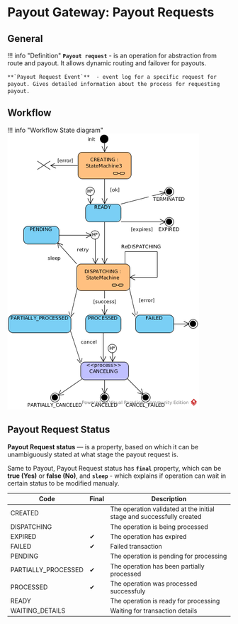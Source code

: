 # Payout Gateway: Payout Requests

## General

!!! info "Definition"
    **`Payout request`** - is an operation for abstraction from route and payout. It allows dynamic routing and failover for payouts.
    
    **`Payout Request Event`**  - event log for a specific request for payout. Gives detailed information about the process for requesting payout.

## Workflow

!!! info "Workflow State diagram"
    [![Payout Request Workflow](images/payout_request_state_diagram.png)](images/payout_request_state_diagram.png)

## Payout Request Status

**Payout Request status** —  is a property, based on which it can be unambiguously stated at what stage the payout request is. 

Same to Payout, Payout Request status has **`final`** property, which can be **true (Yes)** or **false (No)**, and **`sleep`** - which explains if operation can wait in certain status to be modified manualy. 


| Code                | Final | Description                                                           |
|---------------------|-------|-----------------------------------------------------------------------|
| CREATED             |       | The operation validated at the initial stage and successfully created |
| DISPATCHING         |       | The operation is being processed                                      |
| EXPIRED             | ✔     | The operation has expired                                             |
| FAILED              | ✔     | Failed transaction                                                    |
| PENDING             |       | The operation is pending for processing                               |
| PARTIALLY_PROCESSED | ✔     | The operation has been partially processed                            |
| PROCESSED           | ✔     | The operation was processed successfuly                               |
| READY               |       | The operation is ready for processing                                 |
| WAITING_DETAILS     |       | Waiting for transaction details                                       |